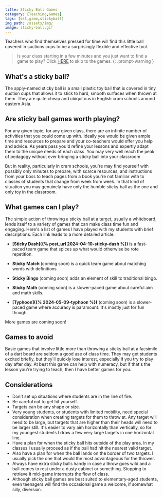 ```yaml
---
title: Sticky Ball Games
category: [Teaching,Games]
tags: [esl,game,stickyball]
img_path: /assets/img/
image: sticky-ball.gif
---
```


Teachers who find themselves pressed for time will find this little ball covered in suctions cups to be a surprisingly flexible and effective tool.

> Is your class starting in a few minutes and you just want to find a game to play? Click [HERE](#what-games-can-i-play) to skip to the games.
{: .prompt-warning }

## What's a sticky ball?

The apply-named sticky ball is a small plastic toy ball that is covered in tiny suction cups that allows it to stick to hard, smooth surfaces when thrown at them. They are quite cheap and ubiquitous in English cram schools around eastern Asia.

## Are sticky ball games worth playing?

For any given topic, for any given class, there are an infinite number of activities that you could come up with. Ideally you would be given ample time and resources to prepare and your co-teachers would offer you help and advice. As years pass you'd refine your lessons and expertly adapt them to the unique needs of each class. You may very well reach the peak of pedagogy without ever bringing a sticky ball into your classroom.

But in reality, particularly in cram schools, you're may find yourself with possibly only minutes to prepare, with scarce resources, and instructions from your boss to teach pages from a book you're not familiar with to classes of students that change from week from week. In that kind of situation you may genuinely have only the humble sticky ball as the one and only toy in the classroom.

## What games can I play?

The simple action of throwing a sticky ball at a target, usually a whiteboard, lends itself to a variety of games that can make class time fun and engaging. Here's a list of games I have played with my students with brief descriptions. Each link leads to a more detailed article.

- **[Sticky Dash]({% post_url 2024-04-10-sticky-dash %})** is a fast-paced team game that spices up what would otherwise be rote repetition.

- **Sticky Match** (coming soon) is a quick team game about matching words with definitions.

- **Sticky Bingo** (coming soon) adds an element of skill to traditional bingo.

- **Sticky Math** (coming soon) is a slower-paced game about careful aim and math skills.

- **[Typhoon]({% 2024-05-09-typhoon %})** (coming soon) is a slower-paced game where accuracy is paramount. It's mostly just for fun though.

More games are coming soon!

## Games to avoid

Basic games that involve little more than throwing a sticky ball at a facsimile of a dart board are seldom a good use of class time. They may get students excited briefly, but they'll quickly lose interest, especially if you try to play day after day. At best this game can help with numeracy, but if that's the lesson you're trying to teach, then I have better games for you.

## Considerations

- Don't set up situations where students are in the line of fire.
- Be careful not to get hit yourself.
- Targets can be any shape or size.
- Very young students, or students with limited mobility, need special consideration when creating targets for them to throw at. Any target will need to be large, but targets that are higher than their heads will need to be larger still. It's easier to vary aim horizontally than vertically, so for my youngest students I draw a few very large targets in one horizontal line.
- Have a plan for when the sticky ball hits outside of the play area. In my classes I usually proceed as if the ball had hit the nearest valid target.
- Also have a plan for when the ball lands on the border of two targets. I usually pick the one that would the most advantageous for the thrower.
- Always have extra sticky balls handy in case a throw goes wild and a ball comes to rest under a dusty cabinet or something. Stopping to retrieve it mid-game interrupts the flow of class.
- Although sticky ball games are best suited to elementary-aged students, even teenagers will find the occasional game a welcome, if somewhat silly, diversion.
